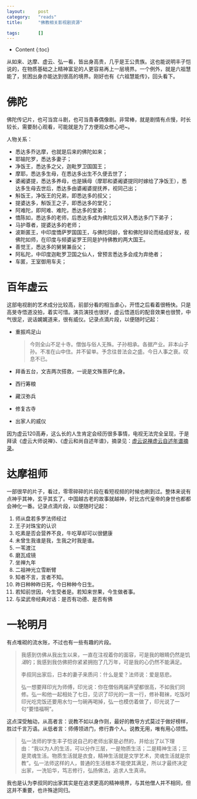 ```yaml
---
layout:		post
category:	"reads"
title:		"佛教相关影视剧资源"

tags:		[]
---
```

- Content
{:toc}


从如来、达摩、虚云、弘一看，皆出身高贵，几乎是王公贵族。这也能说明丰子恺说的，在物质基础之上精神富足的人更容易再上一层境界。一个例外，就是六祖慧能了，贫困出身亦能达到很高的境界。刚好也有《六祖慧能传》，回头看下。

# 佛陀

佛陀传记片，也可当宫斗剧，也可当青春偶像剧。非常棒，就是剧情有点慢，时长较长，需要耐心观看，可能就是为了方便观众修心吧~。

人物关系：

- 悉达多乔达摩，也就是后来的佛陀如来；
- 耶输陀罗，悉达多妻子；
- 净饭王，悉达多之父，迦毗罗卫国国王；
- 摩耶，悉达多生母，在悉达多出生不久便去世了；
- 婆阇婆提，悉达多养母，也是姨母（摩耶和婆阇婆提同时嫁给了净饭王），悉达多生母去世后，悉达多由婆阇婆提抚养，视同己出；
- 斛饭王，净饭王的兄弟，即悉达多的叔父；
- 提婆达多，斛饭王之子，即悉达多的堂兄；
- 阿难陀，即阿难、难陀，悉达多的堂弟；
- 憍陈如，悉达多的老师，后悉达多成为佛陀后又转入悉达多门下弟子；
- 马护尊者，提婆达多的老师；
- 波斯匿王，中印度憍萨罗国国王，与佛陀同龄，曾和佛陀辩论而结成好友，视佛陀如师，在印度与频婆娑罗王同是护持佛教的两大国王。
- 善觉王，悉达多的舅舅兼岳父；
- 阿私陀，中印度迦毗罗卫国之仙人，曾预言悉达多会成为弃绝者；
- 车匿，王室御用车夫；





# 百年虚云

这部电视剧的艺术成分比较高，前部分看的相当虐心，开悟之后看着很畅快。只是高旻寺悟道没拍，着实可惜。演员演技也很好，虚云悟道后的配音效果也很赞，中气很足，说话娓娓道来，很有威仪。记录点滴片段，以便随时记起：

- 重振鸡足山

  > 今则全山不足十寺。僧伽与俗人无殊。子孙相承。各据产业。非本山子孙。不准在山中住。并不留单。予念往昔法会之盛。今日人事之衰。叹息不已。

- 拜香五台，文吉两次搭救，一说是文殊菩萨化身。

- 西行筹粮

- 藏汉弥兵

- 修复古寺

- 出家人的威仪



因为虚云120高寿，这么长的人生肯定会经历很多事情，电视无法完全呈现，于是拜读《虚云大师说禅》、《虚云和尚自述年谱》，摘录见：[虚云说禅虚云自述年谱摘录](https://zhupite.com/reads/%E8%99%9A%E4%BA%91.html)。

# 达摩祖师

一部很早的片子，看过，零零碎碎的片段在看短视频的时候也刷到过。整体来说有点神乎其神，玄乎其玄了。中国越古老的故事就越神，好比古代皇帝的身世也都都会神化一番。记录点滴片段，以便随时记起：

1. 师从盘若多罗法师经过
2. 王子对珠宝的认识
3. 吃素是否会营养不良，牛吃草却可以很健康
4. 未曾生我谁是我，生我之时我是谁。
5. 一苇渡江
6. 磨瓦成镜
7. 坐禅九年
8. 二祖神光立雪断臂
9. 知者不言，言者不知。
10. 昨日种种昨日死，今日种种今日生。
11. 若知前世因，今生受者是。若知来世果，今生做者事。
12. 与梁武帝经典对话：是否有功德、是否有佛



# 一轮明月

有点堆砌的流水账，不过也有一些有趣的片段。

> 我感到仿佛从我出生以来，一直在注视着你的面容，可是我的眼睛仍然是饥*渴*的；我感到我仿佛把你紧紧拥抱了几万年，可是我的心仍然不能满足。
>
> 李叔同出家后，日本的妻子来质问：什么是爱？法师说：爱是慈悲。
>
> 弘一想要拜印光为师傅，印光说：你在僧俗两届声望都很高，不如我们同修。弘一和他一起相处了七日，见识了印光的一言一行，修补鞋袜，吃饭时印光吃完饭还要用水匀一匀碗再喝掉，弘一也模仿着做了，印光说了一句“要惜福啊”。

这点深受触动，从高者言：说教不如以身作则，最好的教导方式莫过于做好榜样，胜过千言万语。从低者言：师傅领进门，修行靠个人。说教无用，唯有用心领悟。

> 弘一法师的学生丰子恺说自己的老师出家是必然的，并给出了以下理由：“我以为人的生活，可以分作三层，一是物质生活；二是精神生活；三是灵魂生活。物质生活就是衣食，精神生活就是文学艺术，灵魂生活就是宗教”。弘一法师这样的人，普通的生活根本不能使其满足，所以才最终决定出家，一洗铅华，笃志修行，弘扬佛法，追求人生真谛。

我也是认为李叔同的出家其实是在追求更高的精神境界，与其他僧人并不相同，但这并不重要，也许殊途同归。



